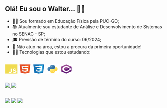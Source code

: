 ## Olá! Eu sou o Walter... 👋🙂

- 👨‍🎓 Sou formado em Educação Física pela PUC-GO;
- 📚 Atualmente sou estudante de Análise e Desenvolvimento de Sistemas no SENAC - SP;
- 🎓 Previsão de término do curso: 06/2024;
- 🙏 Não atuo na área, estou a procura da primeira oportunidade!
- 🧑‍💻 Tecnologias que estou estudando:

<div style="display: inline_block"><br>
  <img align="center" alt="Walter-Js" height="30" width="40" src="https://raw.githubusercontent.com/devicons/devicon/master/icons/javascript/javascript-plain.svg">
  <img align="center" alt="Walter-HTML" height="30" width="40" src="https://raw.githubusercontent.com/devicons/devicon/master/icons/html5/html5-original.svg">
  <img align="center" alt="Walter-CSS" height="30" width="40" src="https://raw.githubusercontent.com/devicons/devicon/master/icons/css3/css3-original.svg">
  <img align="center" alt="Walter-Python" height="30" width="40" src="https://raw.githubusercontent.com/devicons/devicon/master/icons/python/python-original.svg">
  <img align="center" alt="Walter-Csharp" height="30" width="40" src="https://raw.githubusercontent.com/devicons/devicon/master/icons/csharp/csharp-original.svg">
</div>

##

<div>
  <a href="https://github.com/Walter-Rodrigues">
  <img height="180em" src="https://github-readme-stats.vercel.app/api?username=Walter-Rodrigues&show_icons=true&theme=dracula&include_all_commits=true&count_private=true"/>
  <img height="180em" src="https://github-readme-stats.vercel.app/api/top-langs/?username=Walter-Rodrigues&layout=compact&langs_count=7&theme=dracula"/>
</div>

##

<a href="https://discord.com/channels/Waltao#6587" target="_blank"><img src="https://img.shields.io/badge/Discord-7289DA?style=for-the-badge&logo=discord&logoColor=white" target="_blank"></a> 
  <a href="mailto:devwalterrodrigues@outlook.com" target="_blank"><img src="https://img.shields.io/badge/Microsoft_Outlook-0078D4?style=for-the-badge&logo=microsoft-outlook&logoColor=white" target="_blank"></a>
  <a href="https://linkedin.com/in/walter-rodrigues-ab2116235" target="_blank"><img src="https://img.shields.io/badge/-LinkedIn-%230077B5?style=for-the-badge&logo=linkedin&logoColor=white" target="_blank"></a> 
